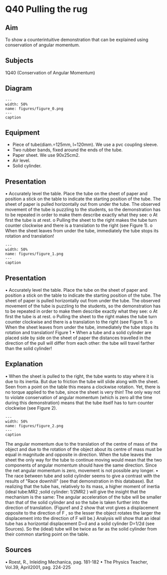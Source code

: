 # Q40 Pulling the rug 
    
  
## Aim   
 To show a counterintuitive demonstration that can be explained using conservation of angular momentum.    
  
## Subjects   
 1Q40 (Conservation of Angular Momentum)   
  
## Diagram   
   
```{figure} figures/figure_0.png  
---  
width: 50%  
name: figures/figure_0.png  
---  
caption  
``` 
      
  
## Equipment   
 
 *  Piece of tube(diam.=125mm, l=120mm). We use a pvc coupling sleeve. 
 *  Two rubber bands, fixed around the ends of the tube. 
 *  Paper sheet. We use 90x25cm2. 
 *  Air level. 
 *  Solid cylinder.
     
  
## Presentation   
 • Accurately level the table. Place the tube on the sheet of paper and position a stick on the table to indicate the starting position of the tube. The sheet of paper is pulled horizontally out from under the tube. The observed movement of the tube is puzzling to the students, so the demonstration has to be repeated in order to make them describe exactly what they see: o At first the tube is at rest. o Pulling the sheet to the right makes the tube turn counter clockwise and there is a translation to the right (see Figure 1).  o When the sheet leaves from under the tube, immediately the tube stops its rotation and translation!    
```{figure} figures/figure_1.png  
---  
width: 50%  
name: figures/figure_1.png  
---  
caption  
``` 
     
  
## Presentation   
 • Accurately level the table. Place the tube on the sheet of paper and position a stick on the table to indicate the starting position of the tube. The sheet of paper is pulled horizontally out from under the tube. The observed movement of the tube is puzzling to the students, so the demonstration has to be repeated in order to make them describe exactly what they see: o At first the tube is at rest. o Pulling the sheet to the right makes the tube turn counter clockwise and there is a translation to the right (see Figure 1).  o When the sheet leaves from under the tube, immediately the tube stops its rotation and translation!  Figure 1 • When a tube and a solid cylinder are placed side by side on the sheet of paper the distances travelled in the direction of the pull will differ from each other: the tube will travel farther than the solid cylinder!   
  
## Explanation   
 • When the sheet is pulled to the right, the tube wants to stay where it is due to its inertia. But due to friction the tube will slide along with the sheet. Seen from a point on the table this means a clockwise rotation. Yet, there is no torque applied to the tube, since the sheet is very thin! The only way not to violate conservation of angular momentum (which is zero all the time during this demonstration) means that the tube itself has to turn counter clockwise (see Figure 2).     
```{figure} figures/figure_2.png  
---  
width: 50%  
name: figures/figure_2.png  
---  
caption  
``` 
 The angular momentum due to the translation of the centre of mass of the object and due to the rotation of the object about its centre of mass must be equal in magnitude and opposite in direction. When the tube leaves the sheet the only way for the tube to continue moving would mean that the two components of angular momentum should have the same direction. Since the net angular momentum is zero, movement is not    possible any longer. • The race between tube and solid cylinder seems to give a contrast with the results of "Race downhill" (see that demonstration in this database). But realizing that the tube has, relatively to its mass, a higher moment of inertia (ideal tube:MR2 ;solid cylinder: 1/2MR2 ) will give the insight that the mechanism is the same: The angular acceleration of the tube will be smaller than that of the solid cylinder and so the tube is taken further into the direction of translation. (Figure1 and 2 show that vrot gives a displacement opposite to the direction of F , so the lesser the object rotates the larger the displacement into the direction of F will be.) Analysis will show that an ideal tube has a horizontal displacement D=d and a solid cylinder D=1/2d (see Sources). So the (ideal) tube will be twice as far as the solid cylinder from their common starting point on the table.   
  
## Sources   
 • Roest, R., Inleiding Mechanica, pag. 181-182 • The Physics Teacher, Vol.39, April2001, pag. 224-225  